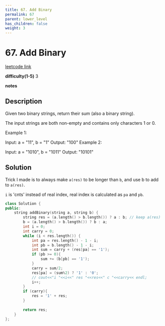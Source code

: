 ```yaml
---
title: 67. Add Binary
permalink: 67
parent: lower_level
has_children: false
weight: 3
---
```

# 67. Add Binary
[leetcode link](https://leetcode.com/problems/add-binary/)

**difficulty(1-5)** 
3

**notes**   


## Description
Given two binary strings, return their sum (also a binary string).

The input strings are both non-empty and contains only characters 1 or 0.

Example 1:

Input: a = "11", b = "1"
Output: "100"
Example 2:

Input: a = "1010", b = "1011"
Output: "10101"


## Solution
Trick I made is to always make `a(res)` to be longer than `b`, and use b to add to `a(res)`.

`i` is 'cnts' instead of real index, real index is calculated as `pa` and `pb`.

```c++
class Solution {
public:
    string addBinary(string a, string b) {
        string res = (a.length() > b.length()) ? a : b; // keep a(res) as the longer one!
        b = (a.length() > b.length()) ? b : a;
        int i = 0;
        int carry = 0;
        while (i < res.length()) {
            int pa = res.length() - 1 - i;
            int pb = b.length() - 1 - i;
            int sum = carry + (res[pa] == '1');
            if (pb >= 0){
                sum += (b[pb] == '1');
            }
            carry = sum/2;
            res[pa] = (sum%2) ? '1' : '0';
            // cout<<"i "<<i<<" res "<<res<<" c "<<carry<< endl;
            i++;
        }
        if (carry){
            res = '1' + res;
        }
        
        return res;        
    }
};
```

<!-- 
Default label
{: .label }

Blue label
{: .label .label-blue }

Stable
{: .label .label-green }

New release
{: .label .label-purple }

Coming soon
{: .label .label-yellow }

Deprecated
{: .label .label-red } -->

